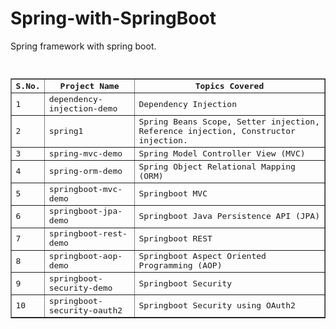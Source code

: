 # Spring-with-SpringBoot
Spring framework with spring boot.

<pre>
    <table border="1">
        <tr>
            <th> S.No. </th>
            <th> Project Name </th>
            <th> Topics Covered </th>
        </tr>
        <tr>
            <td>1</td>
            <td> dependency-injection-demo </td>
            <td> Dependency Injection </td>
        </tr>
        <tr>
            <td>2</td>
            <td> spring1</td>
            <td> Spring Beans Scope, Setter injection, Reference injection, Constructor injection. </td>
        </tr>
        <tr>
            <td>3</td>
            <td> spring-mvc-demo </td>
            <td> Spring Model Controller View (MVC) </td>
        </tr>
        <tr>
            <td>4</td>
            <td> spring-orm-demo </td>
            <td> Spring Object Relational Mapping (ORM) </td>
        </tr>
        <tr>
            <td>5</td>
            <td> springboot-mvc-demo </td>
            <td> Springboot MVC </td>
        </tr>
        <tr>
            <td>6</td>
            <td> springboot-jpa-demo </td>
            <td> Springboot Java Persistence API (JPA) </td>
        </tr>
        <tr>
            <td>7</td>
            <td> springboot-rest-demo </td>
            <td> Springboot REST </td>
        </tr>
        <tr>
            <td>8</td>
            <td> springboot-aop-demo </td>
            <td> Springboot Aspect Oriented Programming  (AOP) </td>
        </tr>
        <tr>
            <td>9</td>
            <td> springboot-security-demo </td>
            <td> Springboot Security </td>
        </tr>
        <tr>
            <td>10</td>
            <td> springboot-security-oauth2 </td>
            <td> Springboot Security using OAuth2 </td>
        </tr>
    </table>
    </pre>
